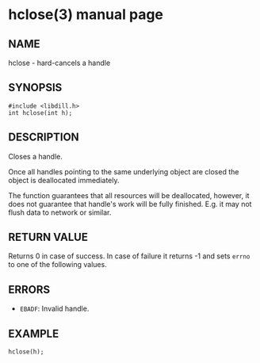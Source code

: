 # hclose(3) manual page

## NAME

hclose - hard-cancels a handle

## SYNOPSIS

```
#include <libdill.h>
int hclose(int h);
```

## DESCRIPTION

Closes a handle.

Once all handles pointing to the same underlying object are closed the object is deallocated immediately.

The function guarantees that all resources will be deallocated, however, it does not guarantee that handle's work will be fully finished. E.g. it may not flush data to network or similar.

## RETURN VALUE

Returns 0 in case of success. In case of failure it returns -1 and sets `errno` to one of the following values.

## ERRORS

* `EBADF`: Invalid handle.

## EXAMPLE

```
hclose(h);
```

